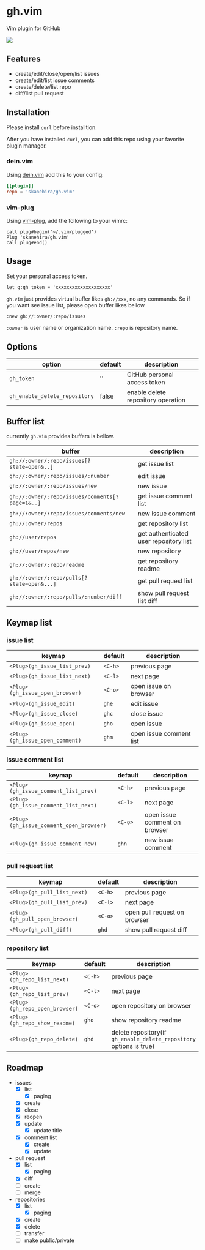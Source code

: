 # gh.vim
Vim plugin for GitHub

![](https://i.imgur.com/VK6rebH.gif)

## Features
- create/edit/close/open/list issues
- create/edit/list issue comments
- create/delete/list repo
- diff/list pull request

## Installation
Please install `curl` before installtion.

After you have installed `curl`, you can add this repo using your favorite plugin manager.

### dein.vim

Using [dein.vim](https://github.com/Shougo/dein.vim) add this to your config:

```toml
[[plugin]]
repo = 'skanehira/gh.vim'
```

### vim-plug

Using [vim-plug](https://github.com/junegunn/vim-plug/blob/master/README.md), add the following to your vimrc:

```vim
call plug#begin('~/.vim/plugged')
Plug 'skanehira/gh.vim'
call plug#end()
```

## Usage
Set your personal access token.

```vim
let g:gh_token = 'xxxxxxxxxxxxxxxxxxxx'
```

`gh.vim` just provides virtual buffer likes `gh://xxx`, no any commands.
So if you want see issue list, please open buffer likes bellow

```
:new gh://:owner/:repo/issues
```

`:owner` is user name or organization name.
`:repo` is repository name.

## Options

| option                        | default | description                        |
|-------------------------------|---------|------------------------------------|
| `gh_token`                    | ''      | GitHub personal access token       |
| `gh_enable_delete_repository` | false   | enable delete repository operation |

## Buffer list
currently `gh.vim` provides buffers is bellow.

| buffer                                          | description                            |
|-------------------------------------------------|----------------------------------------|
| `gh://:owner/:repo/issues[?state=open&..]`      | get issue list                         |
| `gh://:owner/:repo/issues/:number`              | edit issue                             |
| `gh://:owner/:repo/issues/new`                  | new issue                              |
| `gh://:owner/:repo/issues/comments[?page=1&..]` | get issue comment list                 |
| `gh://:owner/:repo/issues/comments/new`         | new issue comment                      |
| `gh://:owner/repos`                             | get repository list                    |
| `gh://user/repos`                               | get authenticated user repository list |
| `gh://user/repos/new`                           | new repository                         |
| `gh://:owner/:repo/readme`                      | get repository readme                  |
| `gh://:owner/:repo/pulls[?state=open&...]`      | get pull request list                  |
| `gh://:owner/:repo/pulls/:number/diff`          | show pull request list diff            |

## Keymap list
### issue list

| keymap                          | default | description             |
|---------------------------------|---------|-------------------------|
| `<Plug>(gh_issue_list_prev)`    | `<C-h>` | previous page           |
| `<Plug>(gh_issue_list_next)`    | `<C-l>` | next page               |
| `<Plug>(gh_issue_open_browser)` | `<C-o>` | open issue on browser   |
| `<Plug>(gh_issue_edit)`         | `ghe`   | edit issue              |
| `<Plug>(gh_issue_close)`        | `ghc`   | close issue             |
| `<Plug>(gh_issue_open)`         | `gho`   | open issue              |
| `<Plug>(gh_issue_open_comment)` | `ghm`   | open issue comment list |

### issue comment list

| keymap                                  | default | description                   |
|-----------------------------------------|---------|-------------------------------|
| `<Plug>(gh_issue_comment_list_prev)`    | `<C-h>` | previous page                 |
| `<Plug>(gh_issue_comment_list_next)`    | `<C-l>` | next page                     |
| `<Plug>(gh_issue_comment_open_browser)` | `<C-o>` | open issue comment on browser |
| `<Plug>(gh_issue_comment_new)`          | `ghn`   | new issue comment             |

### pull request list

| keymap                         | default | description                  |
|--------------------------------|---------|------------------------------|
| `<Plug>(gh_pull_list_next)`    | `<C-h>` | previous page                |
| `<Plug>(gh_pull_list_prev)`    | `<C-l>` | next page                    |
| `<Plug>(gh_pull_open_browser)` | `<C-o>` | open pull request on browser |
| `<Plug>(gh_pull_diff)`         | `ghd`   | show pull request diff       |

### repository list

| keymap                         | default | description                                                         |
|--------------------------------|---------|---------------------------------------------------------------------|
| `<Plug>(gh_repo_list_next)`    | `<C-h>` | previous page                                                       |
| `<Plug>(gh_repo_list_prev)`    | `<C-l>` | next page                                                           |
| `<Plug>(gh_repo_open_browser)` | `<C-o>` | open repository on browser                                          |
| `<Plug>(gh_repo_show_readme)`  | `gho`   | show repository readme                                              |
| `<Plug>(gh_repo_delete)`       | `ghd`   | delete repository(if `gh_enable_delete_repository` options is true) |

## Roadmap
- issues
  - [x] list
    - [x] paging
  - [x] create
  - [x] close
  - [x] reopen
  - [x] update
    - [x] update title
  - [x] comment list
    - [x] create
    - [x] update
- pull request
  - [x] list
    - [x] paging
  - [x] diff
  - [ ] create
  - [ ] merge
- repositories
  - [x] list
    - [x] paging
  - [x] create
  - [x] delete
  - [ ] transfer
  - [ ] make public/private
